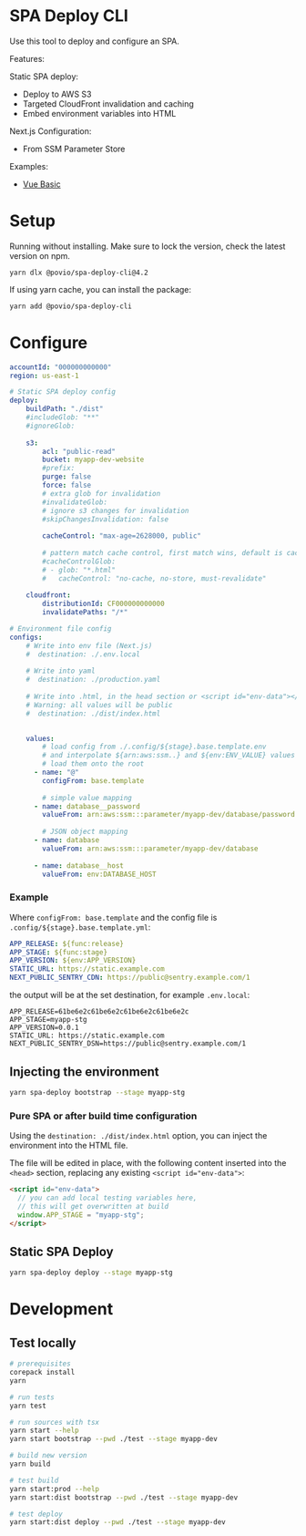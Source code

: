 # SPA Deploy CLI

Use this tool to deploy and configure an SPA.

Features:

Static SPA deploy:
- Deploy to AWS S3
- Targeted CloudFront invalidation and caching
- Embed environment variables into HTML

Next.js Configuration:
- From SSM Parameter Store

Examples:

- [Vue Basic](./examples/vue-basic)

# Setup

Running without installing. Make sure to lock the version, check the latest version on npm.

```
yarn dlx @povio/spa-deploy-cli@4.2
```

If using yarn cache, you can install the package:

```bash
yarn add @povio/spa-deploy-cli
```

# Configure

```yaml
accountId: "000000000000"
region: us-east-1

# Static SPA deploy config
deploy:
    buildPath: "./dist"
    #includeGlob: "**"
    #ignoreGlob:
        
    s3:
        acl: "public-read"
        bucket: myapp-dev-website
        #prefix:
        purge: false
        force: false
        # extra glob for invalidation
        #invalidateGlob: 
        # ignore s3 changes for invalidation
        #skipChangesInvalidation: false
          
        cacheControl: "max-age=2628000, public"
        
        # pattern match cache control, first match wins, default is cacheControl
        #cacheControlGlob:
        # - glob: "*.html"
        #   cacheControl: "no-cache, no-store, must-revalidate"
          
    cloudfront:
        distributionId: CF000000000000
        invalidatePaths: "/*"

# Environment file config
configs:
    # Write into env file (Next.js)
    #  destination: ./.env.local
    
    # Write into yaml
    #  destination: ./production.yaml
    
    # Write into .html, in the head section or <script id="env-data"></script>
    # Warning: all values will be public
    #  destination: ./dist/index.html

    
    values:
        # load config from ./.config/${stage}.base.template.env
        # and interpolate ${arn:aws:ssm..} and ${env:ENV_VALUE} values
        # load them onto the root
      - name: "@"
        configFrom: base.template
    
        # simple value mapping
      - name: database__password
        valueFrom: arn:aws:ssm:::parameter/myapp-dev/database/password
    
        # JSON object mapping
      - name: database
        valueFrom: arn:aws:ssm:::parameter/myapp-dev/database
    
      - name: database__host
        valueFrom: env:DATABASE_HOST
```

### Example

Where `configFrom: base.template` and the config file is `.config/${stage}.base.template.yml`:

```yaml
APP_RELEASE: ${func:release}
APP_STAGE: ${func:stage}
APP_VERSION: ${env:APP_VERSION}
STATIC_URL: https://static.example.com
NEXT_PUBLIC_SENTRY_CDN: https://public@sentry.example.com/1
```

the output will be at the set destination, for example `.env.local`:

```
APP_RELEASE=61be6e2c61be6e2c61be6e2c61be6e2c
APP_STAGE=myapp-stg
APP_VERSION=0.0.1
STATIC_URL: https://static.example.com
NEXT_PUBLIC_SENTRY_DSN=https://public@sentry.example.com/1
```

## Injecting the environment

```bash
yarn spa-deploy bootstrap --stage myapp-stg
```

### Pure SPA or after build time configuration

Using the `destination: ./dist/index.html` option, you can inject the environment into the HTML file.

The file will be edited in place, with the following content inserted into
the `<head>` section, replacing any existing `<script id="env-data">`:

```html
<script id="env-data">
  // you can add local testing variables here,
  // this will get overwritten at build
  window.APP_STAGE = "myapp-stg";
</script>
```

## Static SPA Deploy

```bash
yarn spa-deploy deploy --stage myapp-stg
```

# Development

## Test locally

```bash
# prerequisites
corepack install
yarn

# run tests
yarn test

# run sources with tsx
yarn start --help
yarn start bootstrap --pwd ./test --stage myapp-dev

# build new version
yarn build

# test build
yarn start:prod --help
yarn start:dist bootstrap --pwd ./test --stage myapp-dev

# test deploy
yarn start:dist deploy --pwd ./test --stage myapp-dev

```

